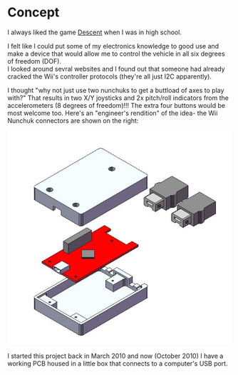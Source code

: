 # Concept

I always liked the game [Descent](https://www.youtube.com/watch?v=kfDTCge_Hwk) when I was in high school.

I felt like I could put some of my electronics knowledge to good use and make a device that would allow me to control the vehicle in all six degrees of freedom (DOF).  
I looked around sevral websites and I found out that someone had already cracked the Wii's controller protocols (they're all just I2C apparently).  

I thought "why not just use two nunchuks to get a buttload of axes to play with?"  That results in two X/Y joysticks and 2x pitch/roll indicators from the accelerometers (8 degrees of freedom)!!!  The extra four buttons would be most welcome too.  Here's an "engineer's rendition" of the idea- the Wii Nunchuk connectors are shown on the right:

![Concept](./concept.png)

I started this project back in March 2010 and now (October 2010) I have a working PCB housed in a little box that connects to a computer's USB port.

